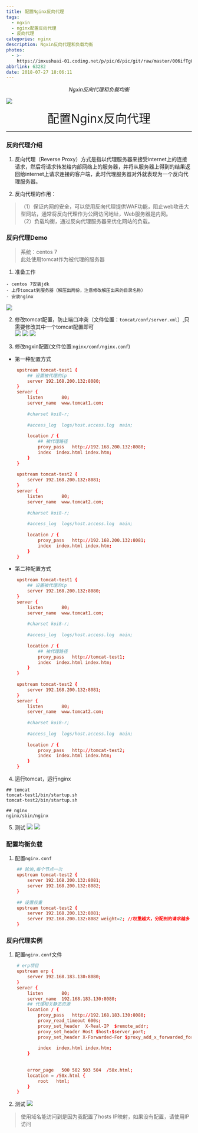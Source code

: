 ```yaml
---
title: 配置Nginx反向代理
tags: 
  - ngxin
  - nginx配置反向代理
  - 反向代理
categories: nginx
description: Ngxin反向代理和负载均衡
photos:
  - >-
    https://imxushuai-01.coding.net/p/pic/d/pic/git/raw/master/006ifTg0gy1fxq195rirbj314k0kat8k.jpg
abbrlink: 63282
date: 2018-07-27 18:06:11
---
```


<center><i>Ngxin反向代理和负载均衡</i></center>

![](https://imxushuai-01.coding.net/p/pic/d/pic/git/raw/master/006ifTg0gy1fxq195rirbj314k0kat8k.jpg)

<!-- more -->

<center><font size="6px">配置Nginx反向代理</font></center>


---
### 反向代理介绍

1. 反向代理（Reverse Proxy）方式是指以代理服务器来接受internet上的连接请求，然后将请求转发给内部网络上的服务器，并将从服务器上得到的结果返回给internet上请求连接的客户端，此时代理服务器对外就表现为一个反向代理服务器。



2. 反向代理的作用：

> （1）保证内网的安全，可以使用反向代理提供WAF功能，阻止web攻击大型网站，通常将反向代理作为公网访问地址，Web服务器是内网。   
（2）负载均衡，通过反向代理服务器来优化网站的负载。

### 反向代理Demo
> 系统：centos 7   
此处使用tomcat作为被代理的服务器

1. 准备工作
```text
- centos 7安装jdk
- 上传tomcat到服务器（解压出两份，注意修改解压出来的目录名称）
- 安装nginx
```
![](https://imxushuai-01.coding.net/p/pic/d/pic/git/raw/master/006ifTg0gy1fxmsanbicij3149091wft.jpg)

2. 修改tomcat配置，防止端口冲突（文件位置：`tomcat/conf/server.xml`）,只需要修改其中一个tomcat配置即可   
![](https://imxushuai-01.coding.net/p/pic/d/pic/git/raw/master/006ifTg0gy1fxmsanr9wgj30mf02dt8t.jpg)
![](https://imxushuai-01.coding.net/p/pic/d/pic/git/raw/master/006ifTg0gy1fxmsanml21j30my02daa8.jpg)
![](https://imxushuai-01.coding.net/p/pic/d/pic/git/raw/master/006ifTg0gy1fxmsanioycj30n701zweo.jpg)

3. 修改ngxin配置(文件位置:`nginx/conf/nginx.conf`)
- 第一种配置方式
```conf
	upstream tomcat-test1 {
	    ## 设置被代理的ip
		server 192.168.200.132:8080;
    }
    server {
        listen       80;
        server_name  www.tomcat1.com;
 
        #charset koi8-r;
 
        #access_log  logs/host.access.log  main;
 
        location / {
            ## 被代理路径
            proxy_pass   http://192.168.200.132:8080;
            index  index.html index.htm;
        }
    }
	
	upstream tomcat-test2 {
		server 192.168.200.132:8081;
    }
    server {
        listen       80;
        server_name  www.tomcat2.com;
 
        #charset koi8-r;
 
        #access_log  logs/host.access.log  main;
 
        location / {
            proxy_pass   http://192.168.200.132:8081;
            index  index.html index.htm;
        }
    }
```
- 第二种配置方式
```conf
	upstream tomcat-test1 {
	    ## 设置被代理的ip
		server 192.168.200.132:8080;
    }
    server {
        listen       80;
        server_name  www.tomcat1.com;
 
        #charset koi8-r;
 
        #access_log  logs/host.access.log  main;
 
        location / {
            ## 被代理路径
            proxy_pass   http://tomcat-test1;
            index  index.html index.htm;
        }
    }
	
	upstream tomcat-test2 {
		server 192.168.200.132:8081;
    }
    server {
        listen       80;
        server_name  www.tomcat2.com;
 
        #charset koi8-r;
 
        #access_log  logs/host.access.log  main;
 
        location / {
            proxy_pass   http://tomcat-test2;
            index  index.html index.htm;
        }
    }
```

4. 运行tomcat，运行nginx
```shell
## tomcat 
tomcat-test1/bin/startup.sh
tomcat-test2/bin/startup.sh

## nginx
nginx/sbin/nginx
```

5. 测试
![](https://imxushuai-01.coding.net/p/pic/d/pic/git/raw/master/006ifTg0gy1fxmsaog8yej30zc0b6gnx.jpg)
![](https://imxushuai-01.coding.net/p/pic/d/pic/git/raw/master/006ifTg0gy1fxmsao9ogij312409w40s.jpg)

### 配置均衡负载

1. 配置`nginx.conf`
```conf
    ## 轮询,每个节点一次
	upstream tomcat-test2 {
		server 192.168.200.132:8081;
		server 192.168.200.132:8082;
    }
    
    ## 设置权重
    upstream tomcat-test2 {
		server 192.168.200.132:8081;
		server 192.168.200.132:8082 weight=2; //权重越大，分配到的请求越多
    }

```

### 反向代理实例

1. 配置`nginx.conf`文件
```conf
    # erp项目
    upstream erp {
		server 192.168.183.130:8080;
    }
    server {
        listen       80;
        server_name  192.168.183.130:8080;
        ## 代理相关静态资源
        location / {
            proxy_pass   http://192.168.183.130:8080;
			proxy_read_timeout 600s;
			proxy_set_header  X-Real-IP  $remote_addr;
			proxy_set_header Host $host:$server_port;
			proxy_set_header X-Forwarded-For $proxy_add_x_forwarded_for;
         
            index  index.html index.htm;
        }
 
 
        error_page   500 502 503 504  /50x.html;
        location = /50x.html {
            root   html;
        }
    }
```

2. 测试
![](https://imxushuai-01.coding.net/p/pic/d/pic/git/raw/master/006ifTg0gy1fxmt2zfz7nj31340hhq4e.jpg)
> 使用域名能访问到是因为我配置了hosts IP映射，如果没有配置，请使用IP访问
